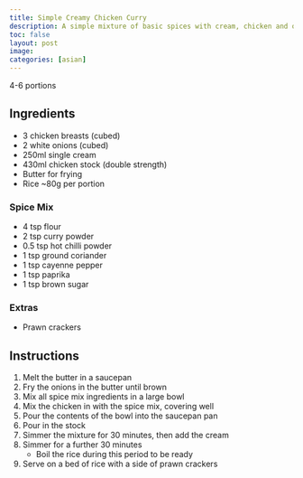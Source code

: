 ```yaml
---
title: Simple Creamy Chicken Curry
description: A simple mixture of basic spices with cream, chicken and onions
toc: false
layout: post
image: 
categories: [asian]
---
```


4-6 portions

## Ingredients

- 3 chicken breasts (cubed)
- 2 white onions (cubed)
- 250ml single cream
- 430ml chicken stock (double strength)
- Butter for frying
- Rice ~80g per portion

### Spice Mix

- 4 tsp flour
- 2 tsp curry powder
- 0.5 tsp hot chilli powder
- 1 tsp ground coriander
- 1 tsp cayenne pepper
- 1 tsp paprika
- 1 tsp brown sugar

### Extras

- Prawn crackers

## Instructions

1. Melt the butter in a saucepan
2. Fry the onions in the butter until brown
3. Mix all spice mix ingredients in a large bowl
4. Mix the chicken in with the spice mix, covering well
5. Pour the contents of the bowl into the saucepan pan
6. Pour in the stock
7. Simmer the mixture for 30 minutes, then add the cream
8. Simmer for a further 30 minutes
   - Boil the rice during this period to be ready
9. Serve on a bed of rice with a side of prawn crackers
